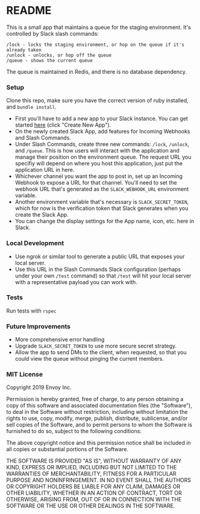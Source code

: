 # README

This is a small app that maintains a queue for the staging environment. It's controlled by Slack slash commands:

```
/lock - locks the staging environment, or hop on the queue if it's already taken
/unlock - unlocks, or hop off the queue
/queue - shows the current queue
```

The queue is maintained in Redis, and there is no database dependency.

### Setup

Clone this repo, make sure you have the correct version of ruby installed, and `bundle install`.
* First you'll have to add a new app to your Slack instance. You can get started [here](https://api.slack.com/apps) (click "Create New App").
* On the newly created Slack App, add features for Incoming Webhooks and Slash Commands.
* Under Slash Commands, create three new commands: `/lock`, `/unlock`, and `/queue`. This is how users will interact with the application and manage their position on the environment queue. The request URL you specifiy will depend on where you host this application, just put the application URL in here.
* Whichever channel you want the app to post in, set up an Incoming Webhook to expose a URL for that channel. You'll need to set the webhook URL that's generated as the `SLACK_WEBHOOK_URL` environment variable.
* Another environment variable that's necessary is `SLACK_SECRET_TOKEN`, which for now is the verification token that Slack generates when you create the Slack App.
* You can change the display settings for the App name, icon, etc. here in Slack.

### Local Development
* Use ngrok or similar tool to generate a public URL that exposes your local server.
* Use this URL in the Slash Commands Slack configuration (perhaps under your own `/test` command) so that `/test` will hit your local server with a representative payload you can work with.

### Tests

Run tests with `rspec`

### Future Improvements

* More comprehensive error handling
* Upgrade `SLACK_SECRET_TOKEN` to use more secure secret strategy.
* Allow the app to send DMs to the client, when requested, so that you could view the queue without pinging the current members.

### MIT License

Copyright 2019 Envoy Inc.

Permission is hereby granted, free of charge, to any person obtaining a copy of this software and associated documentation files (the "Software"), to deal in the Software without restriction, including without limitation the rights to use, copy, modify, merge, publish, distribute, sublicense, and/or sell copies of the Software, and to permit persons to whom the Software is furnished to do so, subject to the following conditions:

The above copyright notice and this permission notice shall be included in all copies or substantial portions of the Software.

THE SOFTWARE IS PROVIDED "AS IS", WITHOUT WARRANTY OF ANY KIND, EXPRESS OR IMPLIED, INCLUDING BUT NOT LIMITED TO THE WARRANTIES OF MERCHANTABILITY, FITNESS FOR A PARTICULAR PURPOSE AND NONINFRINGEMENT. IN NO EVENT SHALL THE AUTHORS OR COPYRIGHT HOLDERS BE LIABLE FOR ANY CLAIM, DAMAGES OR OTHER LIABILITY, WHETHER IN AN ACTION OF CONTRACT, TORT OR OTHERWISE, ARISING FROM, OUT OF OR IN CONNECTION WITH THE SOFTWARE OR THE USE OR OTHER DEALINGS IN THE SOFTWARE.
